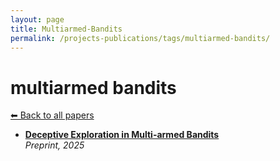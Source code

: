 ```yaml
---
layout: page
title: Multiarmed-Bandits
permalink: /projects-publications/tags/multiarmed-bandits/
---
```


# multiarmed bandits
[⬅ Back to all papers](../papers.md)

- **[Deceptive Exploration in Multi-armed Bandits](../papers.md)**  
  *Preprint, 2025*